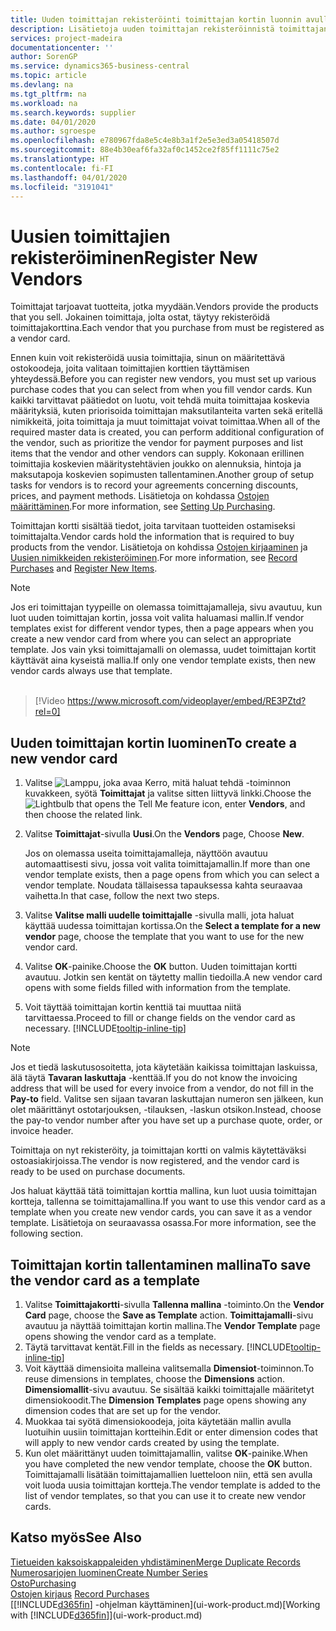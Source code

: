 ```yaml
---
title: Uuden toimittajan rekisteröinti toimittajan kortin luonnin avulla | Microsoft Docs
description: Lisätietoja uuden toimittajan rekisteröinnistä toimittajan kortin luonnin avulla.
services: project-madeira
documentationcenter: ''
author: SorenGP
ms.service: dynamics365-business-central
ms.topic: article
ms.devlang: na
ms.tgt_pltfrm: na
ms.workload: na
ms.search.keywords: supplier
ms.date: 04/01/2020
ms.author: sgroespe
ms.openlocfilehash: e780967fda8e5c4e8b3a1f2e5e3ed3a05418507d
ms.sourcegitcommit: 88e4b30eaf6fa32af0c1452ce2f85ff1111c75e2
ms.translationtype: HT
ms.contentlocale: fi-FI
ms.lasthandoff: 04/01/2020
ms.locfileid: "3191041"
---
```

# <a name="register-new-vendors"></a><span data-ttu-id="cbf16-103">Uusien toimittajien rekisteröiminen</span><span class="sxs-lookup"><span data-stu-id="cbf16-103">Register New Vendors</span></span>
<span data-ttu-id="cbf16-104">Toimittajat tarjoavat tuotteita, jotka myydään.</span><span class="sxs-lookup"><span data-stu-id="cbf16-104">Vendors provide the products that you sell.</span></span> <span data-ttu-id="cbf16-105">Jokainen toimittaja, jolta ostat, täytyy rekisteröidä toimittajakorttina.</span><span class="sxs-lookup"><span data-stu-id="cbf16-105">Each vendor that you purchase from must be registered as a vendor card.</span></span>

<span data-ttu-id="cbf16-106">Ennen kuin voit rekisteröidä uusia toimittajia, sinun on määritettävä ostokoodeja, joita valitaan toimittajien korttien täyttämisen yhteydessä.</span><span class="sxs-lookup"><span data-stu-id="cbf16-106">Before you can register new vendors, you must set up various purchase codes that you can select from when you fill vendor cards.</span></span> <span data-ttu-id="cbf16-107">Kun kaikki tarvittavat päätiedot on luotu, voit tehdä muita toimittajaa koskevia määrityksiä, kuten priorisoida toimittajan maksutilanteita varten sekä eritellä nimikkeitä, joita toimittaja ja muut toimittajat voivat toimittaa.</span><span class="sxs-lookup"><span data-stu-id="cbf16-107">When all of the required master data is created, you can perform additional configuration of the vendor, such as prioritize the vendor for payment purposes and list items that the vendor and other vendors can supply.</span></span> <span data-ttu-id="cbf16-108">Kokonaan erillinen toimittajia koskevien määritystehtävien joukko on alennuksia, hintoja ja maksutapoja koskevien sopimusten tallentaminen.</span><span class="sxs-lookup"><span data-stu-id="cbf16-108">Another group of setup tasks for vendors is to record your agreements concerning discounts, prices, and payment methods.</span></span> <span data-ttu-id="cbf16-109">Lisätietoja on kohdassa [Ostojen määrittäminen](purchasing-setup-purchasing.md).</span><span class="sxs-lookup"><span data-stu-id="cbf16-109">For more information, see [Setting Up Purchasing](purchasing-setup-purchasing.md).</span></span>

<span data-ttu-id="cbf16-110">Toimittajan kortti sisältää tiedot, joita tarvitaan tuotteiden ostamiseksi toimittajalta.</span><span class="sxs-lookup"><span data-stu-id="cbf16-110">Vendor cards hold the information that is required to buy products from the vendor.</span></span> <span data-ttu-id="cbf16-111">Lisätietoja on kohdissa [Ostojen kirjaaminen](purchasing-how-record-purchases.md) ja [Uusien nimikkeiden rekisteröiminen](inventory-how-register-new-items.md).</span><span class="sxs-lookup"><span data-stu-id="cbf16-111">For more information, see [Record Purchases](purchasing-how-record-purchases.md) and [Register New Items](inventory-how-register-new-items.md).</span></span>

> [!NOTE]  
>   <span data-ttu-id="cbf16-112">Jos eri toimittajan tyypeille on olemassa toimittajamalleja, sivu avautuu, kun luot uuden toimittajan kortin, jossa voit valita haluamasi mallin.</span><span class="sxs-lookup"><span data-stu-id="cbf16-112">If vendor templates exist for different vendor types, then a page appears when you create a new vendor card from where you can select an appropriate template.</span></span> <span data-ttu-id="cbf16-113">Jos vain yksi toimittajamalli on olemassa, uudet toimittajan kortit käyttävät aina kyseistä mallia.</span><span class="sxs-lookup"><span data-stu-id="cbf16-113">If only one vendor template exists, then new vendor cards always use that template.</span></span>
<br><br>  

> [!Video https://www.microsoft.com/videoplayer/embed/RE3PZtd?rel=0]

## <a name="to-create-a-new-vendor-card"></a><span data-ttu-id="cbf16-114">Uuden toimittajan kortin luominen</span><span class="sxs-lookup"><span data-stu-id="cbf16-114">To create a new vendor card</span></span>
1. <span data-ttu-id="cbf16-115">Valitse ![Lamppu, joka avaa Kerro, mitä haluat tehdä -toiminnon](media/ui-search/search_small.png "Kerro, mitä haluat tehdä") kuvakkeen, syötä **Toimittajat** ja valitse sitten liittyvä linkki.</span><span class="sxs-lookup"><span data-stu-id="cbf16-115">Choose the ![Lightbulb that opens the Tell Me feature](media/ui-search/search_small.png "Tell me what you want to do") icon, enter **Vendors**, and then choose the related link.</span></span>  
2. <span data-ttu-id="cbf16-116">Valitse **Toimittajat**-sivulla **Uusi**.</span><span class="sxs-lookup"><span data-stu-id="cbf16-116">On the **Vendors** page, Choose **New**.</span></span>

    <span data-ttu-id="cbf16-117">Jos on olemassa useita toimittajamalleja, näyttöön avautuu automaattisesti sivu, jossa voit valita toimittajamallin.</span><span class="sxs-lookup"><span data-stu-id="cbf16-117">If more than one vendor template exists, then a page opens from which you can select a vendor template.</span></span> <span data-ttu-id="cbf16-118">Noudata tällaisessa tapauksessa kahta seuraavaa vaihetta.</span><span class="sxs-lookup"><span data-stu-id="cbf16-118">In that case, follow the next two steps.</span></span>
3. <span data-ttu-id="cbf16-119">Valitse **Valitse malli uudelle toimittajalle** -sivulla malli, jota haluat käyttää uudessa toimittajan kortissa.</span><span class="sxs-lookup"><span data-stu-id="cbf16-119">On the **Select a template for a new vendor** page, choose the template that you want to use for the new vendor card.</span></span>
4. <span data-ttu-id="cbf16-120">Valitse **OK**-painike.</span><span class="sxs-lookup"><span data-stu-id="cbf16-120">Choose the **OK** button.</span></span> <span data-ttu-id="cbf16-121">Uuden toimittajan kortti avautuu. Jotkin sen kentät on täytetty mallin tiedoilla.</span><span class="sxs-lookup"><span data-stu-id="cbf16-121">A new vendor card opens with some fields filled with information from the template.</span></span>
5. <span data-ttu-id="cbf16-122">Voit täyttää toimittajan kortin kenttiä tai muuttaa niitä tarvittaessa.</span><span class="sxs-lookup"><span data-stu-id="cbf16-122">Proceed to fill or change fields on the vendor card as necessary.</span></span> [!INCLUDE[tooltip-inline-tip](includes/tooltip-inline-tip_md.md)]

> [!NOTE]  
>   <span data-ttu-id="cbf16-123">Jos et tiedä laskutusosoitetta, jota käytetään kaikissa toimittajan laskuissa, älä täytä **Tavaran laskuttaja** -kenttää.</span><span class="sxs-lookup"><span data-stu-id="cbf16-123">If you do not know the invoicing address that will be used for every invoice from a vendor, do not fill in the **Pay-to** field.</span></span> <span data-ttu-id="cbf16-124">Valitse sen sijaan tavaran laskuttajan numeron sen jälkeen, kun olet määrittänyt ostotarjouksen, -tilauksen, -laskun otsikon.</span><span class="sxs-lookup"><span data-stu-id="cbf16-124">Instead, choose the pay-to vendor number after you have set up a purchase quote, order, or invoice header.</span></span>

<span data-ttu-id="cbf16-125">Toimittaja on nyt rekisteröity, ja toimittajan kortti on valmis käytettäväksi ostoasiakirjoissa.</span><span class="sxs-lookup"><span data-stu-id="cbf16-125">The vendor is now registered, and the vendor card is ready to be used on purchase documents.</span></span>

<span data-ttu-id="cbf16-126">Jos haluat käyttää tätä toimittajan korttia mallina, kun luot uusia toimittajan kortteja, tallenna se toimittajamallina.</span><span class="sxs-lookup"><span data-stu-id="cbf16-126">If you want to use this vendor card as a template when you create new vendor cards, you can save it as a vendor template.</span></span> <span data-ttu-id="cbf16-127">Lisätietoja on seuraavassa osassa.</span><span class="sxs-lookup"><span data-stu-id="cbf16-127">For more information, see the following section.</span></span>

## <a name="to-save-the-vendor-card-as-a-template"></a><span data-ttu-id="cbf16-128">Toimittajan kortin tallentaminen mallina</span><span class="sxs-lookup"><span data-stu-id="cbf16-128">To save the vendor card as a template</span></span>
1. <span data-ttu-id="cbf16-129">Valitse **Toimittajakortti**-sivulla **Tallenna mallina** -toiminto.</span><span class="sxs-lookup"><span data-stu-id="cbf16-129">On the **Vendor Card** page, choose the **Save as Template** action.</span></span> <span data-ttu-id="cbf16-130">**Toimittajamalli**-sivu avautuu ja näyttää toimittajan kortin mallina.</span><span class="sxs-lookup"><span data-stu-id="cbf16-130">The **Vendor Template** page opens showing the vendor card as a template.</span></span>
2. <span data-ttu-id="cbf16-131">Täytä tarvittavat kentät.</span><span class="sxs-lookup"><span data-stu-id="cbf16-131">Fill in the fields as necessary.</span></span> [!INCLUDE[tooltip-inline-tip](includes/tooltip-inline-tip_md.md)]
3. <span data-ttu-id="cbf16-132">Voit käyttää dimensioita malleina valitsemalla **Dimensiot**-toiminnon.</span><span class="sxs-lookup"><span data-stu-id="cbf16-132">To reuse dimensions in templates, choose the **Dimensions** action.</span></span> <span data-ttu-id="cbf16-133">**Dimensiomallit**-sivu avautuu. Se sisältää kaikki toimittajalle määritetyt dimensiokoodit.</span><span class="sxs-lookup"><span data-stu-id="cbf16-133">The **Dimension Templates** page opens showing any dimension codes that are set up for the vendor.</span></span>
4. <span data-ttu-id="cbf16-134">Muokkaa tai syötä dimensiokoodeja, joita käytetään mallin avulla luotuihin uusiin toimittajan kortteihin.</span><span class="sxs-lookup"><span data-stu-id="cbf16-134">Edit or enter dimension codes that will apply to new vendor cards created by using the template.</span></span>
5. <span data-ttu-id="cbf16-135">Kun olet määrittänyt uuden toimittajamallin, valitse **OK**-painike.</span><span class="sxs-lookup"><span data-stu-id="cbf16-135">When you have completed the new vendor template, choose the **OK** button.</span></span>  
   <span data-ttu-id="cbf16-136">Toimittajamalli lisätään toimittajamallien luetteloon niin, että sen avulla voit luoda uusia toimittajan kortteja.</span><span class="sxs-lookup"><span data-stu-id="cbf16-136">The vendor template is added to the list of vendor templates, so that you can use it to create new vendor cards.</span></span>

## <a name="see-also"></a><span data-ttu-id="cbf16-137">Katso myös</span><span class="sxs-lookup"><span data-stu-id="cbf16-137">See Also</span></span>
[<span data-ttu-id="cbf16-138">Tietueiden kaksoiskappaleiden yhdistäminen</span><span class="sxs-lookup"><span data-stu-id="cbf16-138">Merge Duplicate Records</span></span>](sales-how-merge-duplicate-records.md)  
[<span data-ttu-id="cbf16-139">Numerosarjojen luominen</span><span class="sxs-lookup"><span data-stu-id="cbf16-139">Create Number Series</span></span>](ui-create-number-series.md)  
[<span data-ttu-id="cbf16-140">Osto</span><span class="sxs-lookup"><span data-stu-id="cbf16-140">Purchasing</span></span>](purchasing-manage-purchasing.md)  
<span data-ttu-id="cbf16-141">[Ostojen kirjaus](purchasing-how-record-purchases.md) </span><span class="sxs-lookup"><span data-stu-id="cbf16-141">[Record Purchases](purchasing-how-record-purchases.md) </span></span>  
<span data-ttu-id="cbf16-142">[[!INCLUDE[d365fin](includes/d365fin_md.md)] -ohjelman käyttäminen](ui-work-product.md)</span><span class="sxs-lookup"><span data-stu-id="cbf16-142">[Working with [!INCLUDE[d365fin](includes/d365fin_md.md)]](ui-work-product.md)</span></span>  
